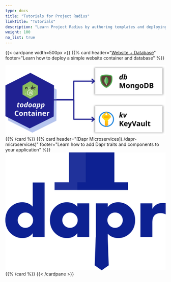 ```yaml
---
type: docs
title: "Tutorials for Project Radius"
linkTitle: "Tutorials"
description: "Learn Project Radius by authoring templates and deploying working applications"
weight: 100
no_list: true
---
```


{{< cardpane width=500px >}}
{{% card header="[Website + Database](./webapp)" footer="Learn how to deploy a simple website container and database" %}}
<div class="text-center">
  <a href="./webapp">
    <img src="webapp.svg" alt="Dapr logo">
  </a>
</div>
{{% /card %}}
{{% card header="[Dapr Microservices](./dapr-microservices)" footer="Learn how to add Dapr traits and components to your application" %}}
<div class="text-center">
  <a href="./dapr">
    <img src="dapr-microservices.svg" alt="Dapr logo">
  </a>
</div>
{{% /card %}}
{{< /cardpane >}}
